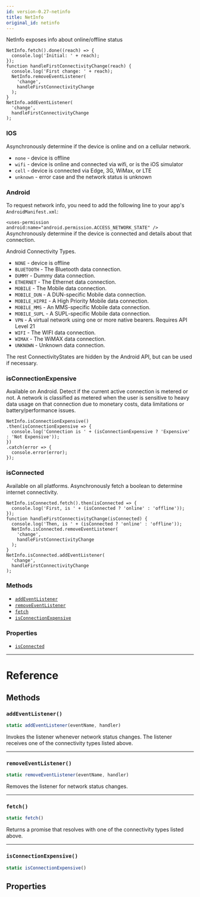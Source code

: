 ```yaml
---
id: version-0.27-netinfo
title: NetInfo
original_id: netinfo
---
```


NetInfo exposes info about online/offline status

```
NetInfo.fetch().done((reach) => {
  console.log('Initial: ' + reach);
});
function handleFirstConnectivityChange(reach) {
  console.log('First change: ' + reach);
  NetInfo.removeEventListener(
    'change',
    handleFirstConnectivityChange
  );
}
NetInfo.addEventListener(
  'change',
  handleFirstConnectivityChange
);
```

### IOS

Asynchronously determine if the device is online and on a cellular network.

* `none` - device is offline
* `wifi` - device is online and connected via wifi, or is the iOS simulator
* `cell` - device is connected via Edge, 3G, WiMax, or LTE
* `unknown` - error case and the network status is unknown

### Android

To request network info, you need to add the following line to your app's `AndroidManifest.xml`:

`<uses-permission android:name="android.permission.ACCESS_NETWORK_STATE" />` Asynchronously determine if the device is connected and details about that connection.

Android Connectivity Types.

* `NONE` - device is offline
* `BLUETOOTH` - The Bluetooth data connection.
* `DUMMY` - Dummy data connection.
* `ETHERNET` - The Ethernet data connection.
* `MOBILE` - The Mobile data connection.
* `MOBILE_DUN` - A DUN-specific Mobile data connection.
* `MOBILE_HIPRI` - A High Priority Mobile data connection.
* `MOBILE_MMS` - An MMS-specific Mobile data connection.
* `MOBILE_SUPL` - A SUPL-specific Mobile data connection.
* `VPN` - A virtual network using one or more native bearers. Requires API Level 21
* `WIFI` - The WIFI data connection.
* `WIMAX` - The WiMAX data connection.
* `UNKNOWN` - Unknown data connection.

The rest ConnectivityStates are hidden by the Android API, but can be used if necessary.

### isConnectionExpensive

Available on Android. Detect if the current active connection is metered or not. A network is classified as metered when the user is sensitive to heavy data usage on that connection due to monetary costs, data limitations or battery/performance issues.

```
NetInfo.isConnectionExpensive()
.then(isConnectionExpensive => {
  console.log('Connection is ' + (isConnectionExpensive ? 'Expensive' : 'Not Expensive'));
})
.catch(error => {
  console.error(error);
});
```

### isConnected

Available on all platforms. Asynchronously fetch a boolean to determine internet connectivity.

```
NetInfo.isConnected.fetch().then(isConnected => {
  console.log('First, is ' + (isConnected ? 'online' : 'offline'));
});
function handleFirstConnectivityChange(isConnected) {
  console.log('Then, is ' + (isConnected ? 'online' : 'offline'));
  NetInfo.isConnected.removeEventListener(
    'change',
    handleFirstConnectivityChange
  );
}
NetInfo.isConnected.addEventListener(
  'change',
  handleFirstConnectivityChange
);
```

### Methods

* [`addEventListener`](netinfo.md#addeventlistener)
* [`removeEventListener`](netinfo.md#removeeventlistener)
* [`fetch`](netinfo.md#fetch)
* [`isConnectionExpensive`](netinfo.md#isconnectionexpensive)

### Properties

* [`isConnected`](netinfo.md#isconnected)

---

# Reference

## Methods

### `addEventListener()`

```javascript
static addEventListener(eventName, handler)
```

Invokes the listener whenever network status changes. The listener receives one of the connectivity types listed above.

---

### `removeEventListener()`

```javascript
static removeEventListener(eventName, handler)
```

Removes the listener for network status changes.

---

### `fetch()`

```javascript
static fetch()
```

Returns a promise that resolves with one of the connectivity types listed above.

---

### `isConnectionExpensive()`

```javascript
static isConnectionExpensive()
```

## Properties
